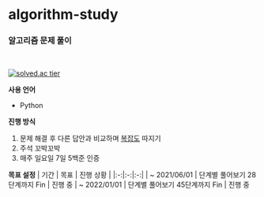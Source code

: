 # algorithm-study
### 알고리즘 문제 풀이
<br />

[![solved.ac tier](http://mazassumnida.wtf/api/v2/generate_badge?boj=myris2)](https://solved.ac/myris2)

**사용 언어**
- Python

**진행 방식**
1. 문제 해결 후 다른 답안과 비교하며 [복잡도](https://github.com/Serin-Yoon/algorithm-study/blob/master/%EC%9D%B4%EA%B2%83%EC%9D%B4%20%EC%BD%94%EB%94%A9%20%ED%85%8C%EC%8A%A4%ED%8A%B8%EB%8B%A4/%EB%B3%B5%EC%9E%A1%EB%8F%84.md) 따지기
2. 주석 꼬박꼬박
3. 매주 일요일 7일 5백준 인증

**목표 설정**
| 기간 | 목표 | 진행 상황 |
|:-:|:-:|:-:|
| ~ 2021/06/01 | 단계별 풀어보기 28단계까지 Fin | 진행 중
| ~ 2022/01/01 | 단계별 풀어보기 45단계까지 Fin | 진행 중

